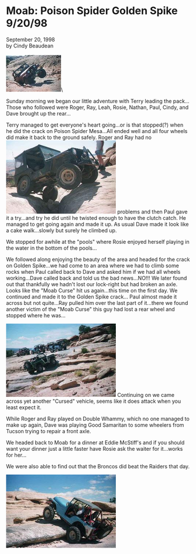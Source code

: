 # Moab: Poison Spider Golden Spike 9/20/98

September 20, 1998\
by Cindy Beaudean\
\
[![Moab](/images/terry/rand/mo980903_.jpg)](/images/terry/trail/mo980903.jpg)\

Sunday morning we began our little adventure with Terry leading the pack\... Those who followed were Roger, Ray, Leah, Rosie, Nathan, Paul, Cindy, and Dave brought up the rear\...

Terry managed to get everyone\'s heart going\...or is that stopped(?) when he did the crack on Poison Spider Mesa\...All ended well and all four wheels did make it back to the ground safely. Roger and Ray had no [![Moab](/images/terry/trail/mo980904_.jpg)](/images/terry/trail/mo980904.jpg) problems and then Paul gave it a try\...and try he did until he twisted enough to have the clutch catch. He managed to get going again and made it up. As usual Dave made it look like a cake walk\...slowly but surely he climbed up.

We stopped for awhile at the \"pools\" where Rosie enjoyed herself playing in the water in the bottom of the pools\...

We followed along enjoying the beauty of the area and headed for the crack on Golden Spike\...we had come to an area where we had to climb some rocks when Paul called back to Dave and asked him if we had all wheels working\...Dave called back and told us the bad news\...NO!!! We later found out that thankfully we hadn\'t lost our lock-right but had broken an axle. Looks like the \"Moab Curse\" hit us again\...this time on the first day. We continued and made it to the Golden Spike crack\... Paul almost made it across but not quite\...Ray pulled him over the last part of it\...there we found another victim of the \"Moab Curse\" this guy had lost a rear wheel and stopped where he was\...

[![Moab](/images/terry/trail/mo980902_.jpg)](/images/terry/trail/mo980902.jpg) Continuing on we came across yet another \"Cursed\" vehicle, seems like it does attack when you least expect it.

While Roger and Ray played on Double Whammy, which no one managed to make up again, Dave was playing Good Samaritan to some wheelers from Tucson trying to repair a front axle.

We headed back to Moab for a dinner at Eddie McStiff\'s and if you should want your dinner just a little faster have Rosie ask the waiter for it\...works for her\...

We were also able to find out that the Broncos did beat the Raiders that day.

[![Moab](/images/terry/trail/mo980901_.jpg)](/images/terry/trail/mo980901.jpg)

